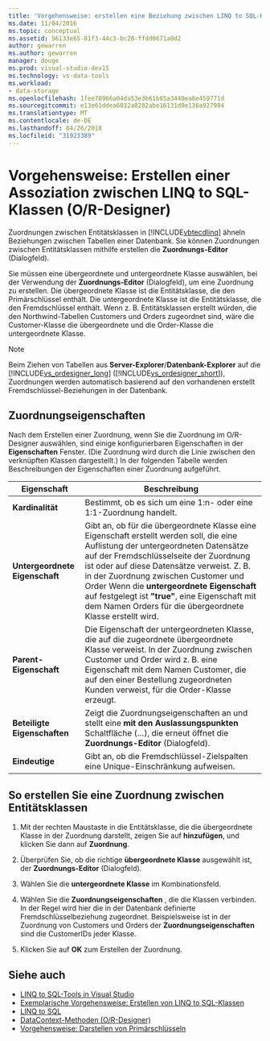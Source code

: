 ```yaml
---
title: 'Vorgehensweise: erstellen eine Beziehung zwischen LINQ to SQL-Klassen, die mit dem O/R-Designer'
ms.date: 11/04/2016
ms.topic: conceptual
ms.assetid: 56133e65-81f3-44c3-bc28-ffdd0671a0d2
author: gewarren
ms.author: gewarren
manager: douge
ms.prod: visual-studio-dev15
ms.technology: vs-data-tools
ms.workload:
- data-storage
ms.openlocfilehash: 1fee78966a04da53e3b61b85a3440ea8e459771d
ms.sourcegitcommit: e13e61ddea6032a8282abe16131d9e136a927984
ms.translationtype: MT
ms.contentlocale: de-DE
ms.lasthandoff: 04/26/2018
ms.locfileid: "31923389"
---
```

# <a name="how-to-create-an-association-between-linq-to-sql-classes-or-designer"></a>Vorgehensweise: Erstellen einer Assoziation zwischen LINQ to SQL-Klassen (O/R-Designer)
Zuordnungen zwischen Entitätsklassen in [!INCLUDE[vbtecdlinq](../data-tools/includes/vbtecdlinq_md.md)] ähneln Beziehungen zwischen Tabellen einer Datenbank. Sie können Zuordnungen zwischen Entitätsklassen mithilfe erstellen die **Zuordnungs-Editor** (Dialogfeld).

Sie müssen eine übergeordnete und untergeordnete Klasse auswählen, bei der Verwendung der **Zuordnungs-Editor** (Dialogfeld), um eine Zuordnung zu erstellen. Die übergeordnete Klasse ist die Entitätsklasse, die den Primärschlüssel enthält. Die untergeordnete Klasse ist die Entitätsklasse, die den Fremdschlüssel enthält. Wenn z. B. Entitätsklassen erstellt würden, die den Northwind-Tabellen Customers und Orders zugeordnet sind, wäre die Customer-Klasse die übergeordnete und die Order-Klasse die untergeordnete Klasse.

> [!NOTE]
>  Beim Ziehen von Tabellen aus **Server-Explorer**/**Datenbank-Explorer** auf die [!INCLUDE[vs_ordesigner_long](../data-tools/includes/vs_ordesigner_long_md.md)] ([!INCLUDE[vs_ordesigner_short](../data-tools/includes/vs_ordesigner_short_md.md)]), Zuordnungen werden automatisch basierend auf den vorhandenen erstellt Fremdschlüssel-Beziehungen in der Datenbank.

## <a name="association-properties"></a>Zuordnungseigenschaften
Nach dem Erstellen einer Zuordnung, wenn Sie die Zuordnung im O/R-Designer auswählen, sind einige konfigurierbaren Eigenschaften in der **Eigenschaften** Fenster. (Die Zuordnung wird durch die Linie zwischen den verknüpften Klassen dargestellt.) In der folgenden Tabelle werden Beschreibungen der Eigenschaften einer Zuordnung aufgeführt.

|Eigenschaft|Beschreibung|
|--------------|-----------------|
|**Kardinalität**|Bestimmt, ob es sich um eine 1:n- oder eine 1:1-Zuordnung handelt.|
|**Untergeordnete Eigenschaft**|Gibt an, ob für die übergeordnete Klasse eine Eigenschaft erstellt werden soll, die eine Auflistung der untergeordneten Datensätze auf der Fremdschlüsselseite der Zuordnung ist oder auf diese Datensätze verweist. Z. B. in der Zuordnung zwischen Customer und Order Wenn die **untergeordnete Eigenschaft** auf festgelegt ist **"true"**, eine Eigenschaft mit dem Namen Orders für die übergeordnete Klasse erstellt wird.|
|**Parent-Eigenschaft**|Die Eigenschaft der untergeordneten Klasse, die auf die zugeordnete übergeordnete Klasse verweist. In der Zuordnung zwischen Customer und Order wird z. B. eine Eigenschaft mit dem Namen Customer, die auf den einer Bestellung zugeordneten Kunden verweist, für die Order-Klasse erzeugt.|
|**Beteiligte Eigenschaften**|Zeigt die Zuordnungseigenschaften an und stellt eine **mit den Auslassungspunkten** Schaltfläche (…), die erneut öffnet die **Zuordnungs-Editor** (Dialogfeld).|
|**Eindeutige**|Gibt an, ob die Fremdschlüssel-Zielspalten eine Unique-Einschränkung aufweisen.|

## <a name="to-create-an-association-between-entity-classes"></a>So erstellen Sie eine Zuordnung zwischen Entitätsklassen

1.  Mit der rechten Maustaste in die Entitätsklasse, die die übergeordnete Klasse in der Zuordnung darstellt, zeigen Sie auf **hinzufügen**, und klicken Sie dann auf **Zuordnung**.

2.  Überprüfen Sie, ob die richtige **übergeordnete Klasse** ausgewählt ist, der **Zuordnungs-Editor** (Dialogfeld).

3.  Wählen Sie die **untergeordnete Klasse** im Kombinationsfeld.

4.  Wählen Sie die **Zuordnungseigenschaften** , die die Klassen verbinden. In der Regel wird hier die in der Datenbank definierte Fremdschlüsselbeziehung zugeordnet. Beispielsweise ist in der Zuordnung von Customers und Orders der **Zuordnungseigenschaften** sind die CustomerIDs jeder Klasse.

5.  Klicken Sie auf **OK** zum Erstellen der Zuordnung.

## <a name="see-also"></a>Siehe auch

- [LINQ to SQL-Tools in Visual Studio](../data-tools/linq-to-sql-tools-in-visual-studio2.md)
- [Exemplarische Vorgehensweise: Erstellen von LINQ to SQL-Klassen](how-to-create-linq-to-sql-classes-mapped-to-tables-and-views-o-r-designer.md)
- [LINQ to SQL](/dotnet/framework/data/adonet/sql/linq/index)
- [DataContext-Methoden (O/R-Designer)](../data-tools/datacontext-methods-o-r-designer.md)
- [Vorgehensweise: Darstellen von Primärschlüsseln](/dotnet/framework/data/adonet/sql/linq/how-to-represent-primary-keys)